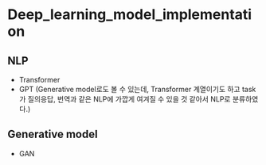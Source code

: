 # Deep_learning_model_implementation

## NLP
- Transformer
- GPT (Generative model로도 볼 수 있는데, Transformer 계열이기도 하고 task가 질의응답, 번역과 같은 NLP에 가깝게 여겨질 수 있을 것 같아서 NLP로 분류하였다.)

## Generative model
- GAN

